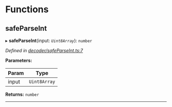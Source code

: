 

# Functions

<a id="safeparseint"></a>

##  safeParseInt

▸ **safeParseInt**(input: *`Uint8Array`*): `number`

*Defined in [decoder/safeParseInt.ts:7](https://github.com/polkadot-js/common/blob/02d4155/packages/util-rlp/src/decoder/safeParseInt.ts#L7)*

**Parameters:**

| Param | Type |
| ------ | ------ |
| input | `Uint8Array` |

**Returns:** `number`

___

